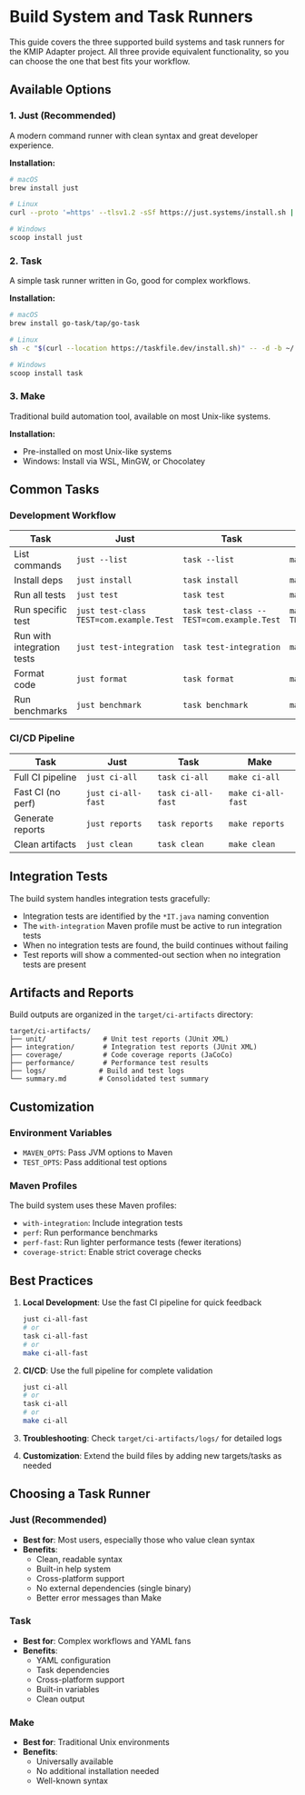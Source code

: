 # Build System and Task Runners

This guide covers the three supported build systems and task runners for the KMIP Adapter project. All three provide equivalent functionality, so you can choose the one that best fits your workflow.

## Available Options

### 1. Just (Recommended)
A modern command runner with clean syntax and great developer experience.

**Installation:**
```bash
# macOS
brew install just

# Linux
curl --proto '=https' --tlsv1.2 -sSf https://just.systems/install.sh | bash -s -- --to ~/bin

# Windows
scoop install just
```

### 2. Task
A simple task runner written in Go, good for complex workflows.

**Installation:**
```bash
# macOS
brew install go-task/tap/go-task

# Linux
sh -c "$(curl --location https://taskfile.dev/install.sh)" -- -d -b ~/.local/bin

# Windows
scoop install task
```

### 3. Make
Traditional build automation tool, available on most Unix-like systems.

**Installation:**
- Pre-installed on most Unix-like systems
- Windows: Install via WSL, MinGW, or Chocolatey

## Common Tasks

### Development Workflow

| Task | Just | Task | Make |
|------|------|------|------|
| List commands | `just --list` | `task --list` | `make help` |
| Install deps | `just install` | `task install` | `make install` |
| Run all tests | `just test` | `task test` | `make test` |
| Run specific test | `just test-class TEST=com.example.Test` | `task test-class -- TEST=com.example.Test` | `make test-class TEST=com.example.Test` |
| Run with integration tests | `just test-integration` | `task test-integration` | `make test-integration` |
| Format code | `just format` | `task format` | `make format` |
| Run benchmarks | `just benchmark` | `task benchmark` | `make benchmark` |

### CI/CD Pipeline

| Task | Just | Task | Make |
|------|------|------|------|
| Full CI pipeline | `just ci-all` | `task ci-all` | `make ci-all` |
| Fast CI (no perf) | `just ci-all-fast` | `task ci-all-fast` | `make ci-all-fast` |
| Generate reports | `just reports` | `task reports` | `make reports` |
| Clean artifacts | `just clean` | `task clean` | `make clean` |

## Integration Tests

The build system handles integration tests gracefully:

- Integration tests are identified by the `*IT.java` naming convention
- The `with-integration` Maven profile must be active to run integration tests
- When no integration tests are found, the build continues without failing
- Test reports will show a commented-out section when no integration tests are present

## Artifacts and Reports

Build outputs are organized in the `target/ci-artifacts` directory:

```
target/ci-artifacts/
├── unit/              # Unit test reports (JUnit XML)
├── integration/       # Integration test reports (JUnit XML)
├── coverage/          # Code coverage reports (JaCoCo)
├── performance/       # Performance test results
├── logs/             # Build and test logs
└── summary.md        # Consolidated test summary
```

## Customization

### Environment Variables

- `MAVEN_OPTS`: Pass JVM options to Maven
- `TEST_OPTS`: Pass additional test options

### Maven Profiles

The build system uses these Maven profiles:

- `with-integration`: Include integration tests
- `perf`: Run performance benchmarks
- `perf-fast`: Run lighter performance tests (fewer iterations)
- `coverage-strict`: Enable strict coverage checks

## Best Practices

1. **Local Development**: Use the fast CI pipeline for quick feedback
   ```bash
   just ci-all-fast
   # or
   task ci-all-fast
   # or
   make ci-all-fast
   ```

2. **CI/CD**: Use the full pipeline for complete validation
   ```bash
   just ci-all
   # or
   task ci-all
   # or
   make ci-all
   ```

3. **Troubleshooting**: Check `target/ci-artifacts/logs/` for detailed logs

4. **Customization**: Extend the build files by adding new targets/tasks as needed

## Choosing a Task Runner

### Just (Recommended)
- **Best for**: Most users, especially those who value clean syntax
- **Benefits**:
  - Clean, readable syntax
  - Built-in help system
  - Cross-platform support
  - No external dependencies (single binary)
  - Better error messages than Make

### Task
- **Best for**: Complex workflows and YAML fans
- **Benefits**:
  - YAML configuration
  - Task dependencies
  - Cross-platform support
  - Built-in variables
  - Clean output

### Make
- **Best for**: Traditional Unix environments
- **Benefits**:
  - Universally available
  - No additional installation needed
  - Well-known syntax

